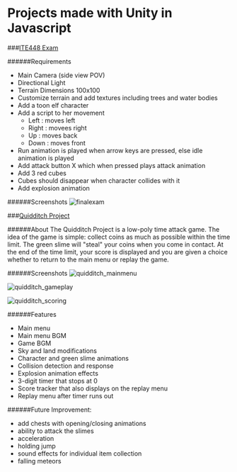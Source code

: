 # Projects made with Unity in Javascript

###[ITE448 Exam](/ITE448%20Exam/)

######Requirements
* Main Camera (side view POV)
* Directional Light
* Terrain Dimensions 100x100
* Customize terrain and add textures including trees and water bodies
* Add a toon elf character
* Add a script to her movement 
  * Left : moves left
  * Right  : movees right
  * Up : moves back
  * Down : moves front
* Run animation is played when arrow keys are pressed, else idle animation is played
* Add attack button X which when pressed plays attack animation
* Add 3 red cubes
* Cubes should disappear when character collides with it
* Add explosion animation

######Screenshots
![finalexam](https://cloud.githubusercontent.com/assets/14798722/22885883/ea3197c6-f22d-11e6-89c7-a28f120fe5e2.PNG)


###[Quidditch Project](/Quidditch%20Project/)

######About
The Quidditch Project is a low-poly time attack game.  The idea of the game is simple: collect coins as much as possible within the time limit.  The green slime will "steal" your coins when you come in contact.  At the end of the time limit, your score is displayed and you are given a choice whether to return to the main menu or replay the game.

######Screenshots
![quidditch_mainmenu](https://cloud.githubusercontent.com/assets/14798722/22884615/676d229c-f228-11e6-8848-6128e44d8886.PNG)

![quidditch_gameplay](https://cloud.githubusercontent.com/assets/14798722/22884616/676eb5ee-f228-11e6-9ac4-d5a8f49d5372.PNG)

![quidditch_scoring](https://cloud.githubusercontent.com/assets/14798722/22884617/676f55e4-f228-11e6-883f-3cfe31124d71.PNG)

######Features
* Main menu
* Main menu BGM
* Game BGM
* Sky and land modifications
* Character and green slime animations
* Collision detection and response
* Explosion animation effects
* 3-digit timer that stops at 0
* Score tracker that also displays on the replay menu
* Replay menu after timer runs out

######Future Improvement:
* add chests with opening/closing animations
* ability to attack the slimes
* acceleration
* holding jump
* sound effects for individual item collection
* falling meteors
